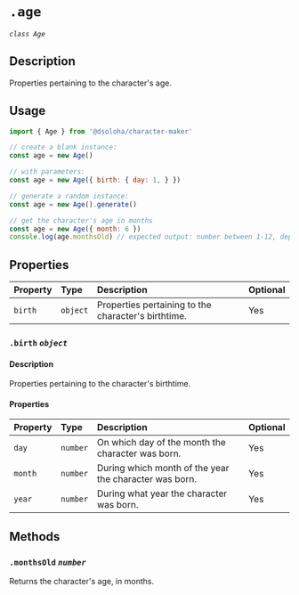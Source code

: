 # `.age`

*`class Age`*

## Description

Properties pertaining to the character's age.

## Usage

```js
import { Age } from '@dsoloha/character-maker'

// create a blank instance:
const age = new Age()

// with parameters:
const age = new Age({ birth: { day: 1, } })

// generate a random instance:
const age = new Age().generate()

// get the character's age in months
const age = new Age({ month: 6 })
console.log(age.monthsOld) // expected output: number between 1-12, depending on current month
  ```

## Properties

| Property | Type     | Description                                         | Optional |
|:---------|:---------|:----------------------------------------------------|:---------|
| `birth`  | `object` | Properties pertaining to the character's birthtime. | Yes      |

### `.birth` *`object`*

#### Description

Properties pertaining to the character's birthtime.

#### Properties

| Property | Type     | Description                                            | Optional |
|:---------|:---------|:-------------------------------------------------------|:---------|
| `day`    | `number` | On which day of the month the character was born.      | Yes      |
| `month`  | `number` | During which month of the year the character was born. | Yes      |
| `year`   | `number` | During what year the character was born.               | Yes      |

## Methods

### `.monthsOld` *`number`*

Returns the character's age, in months.
